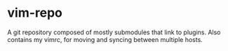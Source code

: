 vim-repo
========

A git repository composed of mostly submodules that link to plugins. Also contains my vimrc, for moving and syncing between multiple hosts.

